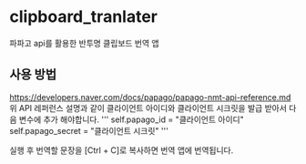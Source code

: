 # clipboard_tranlater
 파파고 api를 활용한 반투명 클립보드 번역 앱

## 사용 방법
https://developers.naver.com/docs/papago/papago-nmt-api-reference.md
위 API 레퍼런스 설명과 같이 클라이언트 아이디와 클라이언트 시크릿을 발급 받아서 다음 변수에 추가 해야합니다.
'''
self.papago_id = "클라이언트 아이디"
self.papago_secret = "클라이언트 시크릿"
'''


실행 후 번역할 문장을 [Ctrl + C]로 복사하면 번역 앱에 번역됩니다.